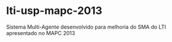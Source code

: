 lti-usp-mapc-2013
=================

Sistema Multi-Agente desenvolvido para melhoria do SMA do LTI apresentado no MAPC 2013
